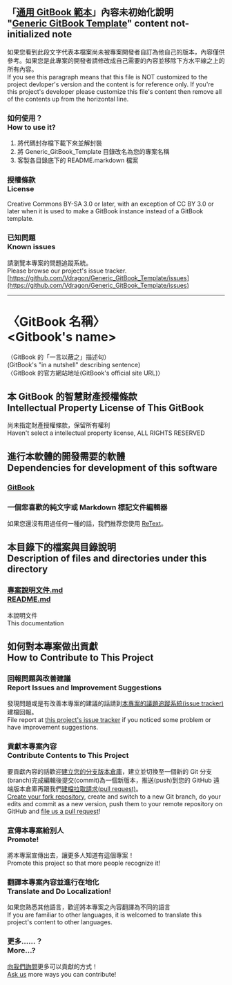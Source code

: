 ## 「[通用 GitBook 範本](https://github.com/Vdragon/Generic_GitBook_Template)」內容未初始化說明<br />"[Generic GitBook Template](https://github.com/Vdragon/Generic_GitBook_Template)" content not-initialized note
如果您看到此段文字代表本檔案尚未被專案開發者自訂為他自己的版本，內容僅供參考。如果您是此專案的開發者請修改成自己需要的內容並移除下方水平線之上的所有內容。  
If you see this paragraph means that this file is NOT customized to the project devloper's version and the content is for reference only.  If you're this project's developer please customize this file's content then remove all of the contents up from the horizontal line.

### 如何使用？<br />How to use it?
1. 將代碼封存檔下載下來並解封裝
2. 將 Generic_GitBook_Template 目錄改名為您的專案名稱
3. 客製各目錄底下的 README.markdown 檔案

### 授權條款<br />License
Creative Commons BY-SA 3.0 or later, with an exception of CC BY 3.0 or later when it is used to make a GitBook instance instead of a GitBook template.

### 已知問題<br />Known issues
請瀏覽本專案的問題追蹤系統。  
Please browse our project's issue tracker.  
[https://github.com/Vdragon/Generic_GitBook_Template/issues](https://github.com/Vdragon/Generic_GitBook_Template/issues)

----------------------------------

# 〈GitBook 名稱〉<br />&lt;Gitbook's name&gt;
（GitBook 的「一言以蔽之」描述句）  
(GitBook's "in a nutshell" describing sentence)  
〈GitBook 的官方網站地址(GitBook's official site URL)〉

## 本 GitBook 的智慧財產授權條款<br />Intellectual Property License of This GitBook
尚未指定財產授權條款，保留所有權利  
Haven't select a intellectual property license, ALL RIGHTS RESERVED

## 進行本軟體的開發需要的軟體<br />Dependencies for development of this software
### [GitBook](https://github.com/GitbookIO/gitbook)

### 一個您喜歡的純文字或 Markdown 標記文件編輯器
如果您還沒有用過任何一種的話，我們推荐您使用 [ReText](https://sourceforge.net/projects/retext/)。

## 本目錄下的檔案與目錄說明<br />Description of files and directories under this directory
### [專案說明文件.md<br />README.md](README.md)
本說明文件  
This documentation

## 如何對本專案做出貢獻<br />How to Contribute to This Project
### 回報問題與改善建議<br />Report Issues and Improvement Suggestions
發現問題或是有改善本專案的建議的話請到[本專案的議題追蹤系統(issue tracker)](../../issues)建檔回報。  
File report at [this project's issue tracker](../../issues) if you noticed some problem or have improvement suggestions.

### 貢獻本專案內容<br />Contribute Contents to This Project
要貢獻內容的話歡迎[建立您的分支版本倉庫](../../fork)，建立並切換至一個新的 Git 分支(branch)完成編輯後提交(commit)為一個新版本，推送(push)到您的 GitHub 遠端版本倉庫再跟我們[建檔拉取請求(pull request)](../../pull/new)。  
[Create your fork repository](../../fork), create and switch to a new Git branch, do your edits and commit as a new version, push them to your remote repository on GitHub and [file us a pull request](../../pull/new)!

### 宣傳本專案給別人<br />Promote!
將本專案宣傳出去，讓更多人知道有這個專案！  
Promote this project so that more people recognize it!

### 翻譯本專案內容並進行在地化<br />Translate and Do Localization!
如果您熟悉其他語言，歡迎將本專案之內容翻譯為不同的語言  
If you are familiar to other languages, it is welcomed to translate this project's content to other languages.

### 更多……？<br />More...?
[向我們詢問](../../issues)更多可以貢獻的方式！    
[Ask us](../../issues) more ways you can contribute!
